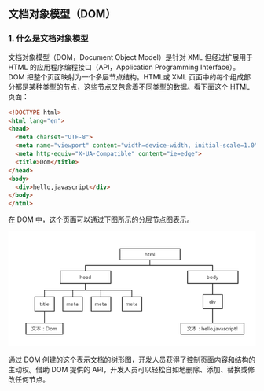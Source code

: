 ## 文档对象模型（DOM）

### 1. 什么是文档对象模型

文档对象模型（DOM，Document Object Model）是针对 XML 但经过扩展用于 HTML 的应用程序编程接口（API，Application Programming Interface）。DOM 把整个页面映射为一个多层节点结构。HTML或 XML 页面中的每个组成部分都是某种类型的节点，这些节点又包含着不同类型的数据。看下面这个 HTML 页面：
``` html
<!DOCTYPE html>
<html lang="en">
<head>
  <meta charset="UTF-8">
  <meta name="viewport" content="width=device-width, initial-scale=1.0">
  <meta http-equiv="X-UA-Compatible" content="ie=edge">
  <title>Dom</title>
</head>
<body>
  <div>hello,javascript</div>
</body>
</html>
```
在 DOM 中，这个页面可以通过下图所示的分层节点图表示。

![1-2](https://github.com/KuangPF/Professional-JavaScript-for-Web-Developer/blob/master/img/chapter01/1-2.png)

通过 DOM 创建的这个表示文档的树形图，开发人员获得了控制页面内容和结构的主动权。借助 DOM 提供的 API，开发人员可以轻松自如地删除、添加、替换或修改任何节点。
